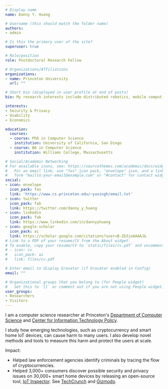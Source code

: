 ```yaml
---
# Display name
name: Danny Y. Huang

# Username (this should match the folder name)
authors:
- admin

# Is this the primary user of the site?
superuser: true

# Role/position
role: Postdoctoral Research Fellow

# Organizations/Affiliations
organizations:
- name: Princeton University
  url: ""

# Short bio (displayed in user profile at end of posts)
bio: My research interests include distributed robotics, mobile computing and programmable matter.

interests:
- Security & Privacy
- Usability
- Economics

education:
  courses:
  - course: PhD in Computer Science
    institution: University of California, San Diego
  - course: BA in Computer Science
    institution: Williams College, Massachusetts

# Social/Academic Networking
# For available icons, see: https://sourcethemes.com/academic/docs/widgets/#icons
#   For an email link, use "fas" icon pack, "envelope" icon, and a link in the
#   form "mailto:your-email@example.com" or "#contact" for contact widget.
social:
- icon: envelope
  icon_pack: fas
  link: 'https://www.cs.princeton.edu/~yuxingh/email.txt'
- icon: twitter
  icon_pack: fab
  link: https://twitter.com/danny_y_huang
- icon: linkedin
  icon_pack: fab
  link: https://www.linkedin.com/in/dannyyhuang
- icon: google-scholar
  icon_pack: ai
  link: https://scholar.google.com/citations?user=B-Zb3joAAAAJ&
# Link to a PDF of your resume/CV from the About widget.
# To enable, copy your resume/CV to `static/files/cv.pdf` and uncomment the lines below.
# - icon: cv
#   icon_pack: ai
#   link: files/cv.pdf

# Enter email to display Gravatar (if Gravatar enabled in Config)
email: ""

# Organizational groups that you belong to (for People widget)
#   Set this to `[]` or comment out if you are not using People widget.
user_groups:
- Researchers
- Visitors
---
```

I am a computer science researcher at Princeton's [Department of Computer Science](https://www.cs.princeton.edu/) and [Center for Information Technology Policy](https://citp.princeton.edu/).

I study how emerging technologies, such as cryptocurrency and smart home IoT devices, can cause harm to many users. I also develop novel methods and tools to measure this harm and protect the users at scale.

Impact:

 - Helped law enforcement agencies identify criminals by tracing the flow of cryptocurrencies.
 - Helped 3,000+ consumers discover possible security and privacy issues on 30,000+ smart home devices by releasing an open-source tool, [IoT Inspector](https://iot-inspector.princeton.edu/). See [TechCrunch](https://techcrunch.com/2019/04/13/spy-on-your-smart-home-with-this-open-source-research-tool/) and [Gizmodo](https://gizmodo.com/this-simple-tool-will-reveal-the-secret-life-of-your-sm-1832264323).
